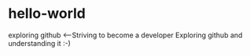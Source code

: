 # hello-world
exploring github
<--Striving to become a developer
Exploring github and understanding it :-)
